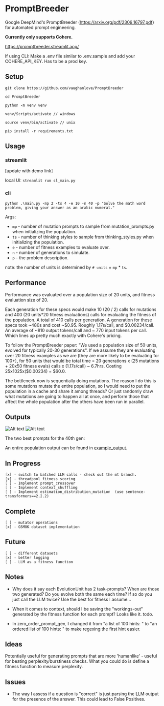 # PromptBreeder

Google DeepMind's PromptBreeder (https://arxiv.org/pdf/2309.16797.pdf) for automated prompt engineering.

**Currently only supports Cohere.** 

https://promptbreeder.streamlit.app/

If using CLI: Make a .env file similar to .env.sample and add your COHERE_API_KEY. Has to be a prod key. 

## Setup

`git clone https://github.com/vaughanlove/PromptBreeder`

`cd PromptBreeder`

`python -m venv venv `

`venv/Scripts/activate // windows`

`source venv/bin/activate // unix`

`pip install -r requirements.txt`

## Usage

### streamlit

[update with demo link]

local UI: `streamlit run sl_main.py`

### cli

``` python .\main.py -mp 2 -ts 4 -e 10 -n 40 -p "Solve the math word problem, giving your answer as an arabic numeral." ```

Args:

- `mp` - number of mutation prompts to sample from mutation_prompts.py when initializing the population.
- `ts` - number of thinking styles to sample from thinking_styles.py when initializing the population.
- `e` - number of fitness examples to evaluate over.
- `n` - number of generations to simulate.
- `p` - the problem description.

note: the number of units is determined by `# units` = `mp` * `ts`.

## Performance

Performance was evaluated over a population size of 20 units, and fitness evaluation size of 20. 

Each generation for these specs would make 10 (20 / 2) calls for mutations and 400 (20 units*20 fitness evaluations) calls for evaluating the fitness of the population. A total of 410 calls per generation.
A generation for these specs took ~480s and cost ~$0.95. Roughly 1.17s/call, and $0.00234/call. An average of ~810 output tokens/call and ~ 770 input tokens per call. Which lines up pretty much exactly with Cohere's pricing.

To follow the PromptBreeder paper: "We used a population size of 50 units, evolved for typically 20-30 generations". If we assume they are evaluating over 20 fitness examples as we are (they are more likely to be evaluating for 100+), for 50 units that would be total time = 20 generations x (25 mutations + 20x50 fitness evals) calls x (1.17s/call) ~ 6.7hrs. Costing 25x1025x($0.00234) = $60.0.

The bottleneck now is sequentially doing mutations. The reason I do this is some mutations mutate the entire population, so I would need to put the population in a cache and share it among threads? Or just randomly draw what mutations are going to happen all at once, and perform those that affect the whole population after the others have been run in parallel. 

## Outputs

![Alt text](pop10-hist.png)
![Alt text](pop10-outputs.png)

The two best prompts for the 40th gen:

An entire population output can be found in [example_output](example_output.txt).

## In Progress

    [x] - switch to batched LLM calls - check out the mt branch.
    [x] - threadpool fitness scoring
    [ ] - Implement prompt_crossover
    [ ] - Implement context_shuffling
    [ ] - Implement estimation_distribution_mutation  (use sentence-transformers==2.2.2)

## Complete

    [ ] - mutator operations
    [x] - GSM8K dataset implementation

## Future

    [ ] - different datasets
    [x] - better logging
    [ ] - LLM as a fitness function

## Notes

- Why does it say each EvolutionUnit has 2 task-prompts? When are those two generated? Do you evolve both the same each time? If so do you just call the LLM twice? Use the best for fitness I assume...

- When it comes to context, should I be saving the "workings-out" generated by the fitness function for each prompt? Looks like it. todo.

- In zero_order_prompt_gen, I changed it from "a list of 100 hints: " to "an ordered list of 100 hints: " to make regexing the first hint easier.

## Ideas

Potentially useful for generating prompts that are more 'humanlike' - useful for beating perplexity/burstiness checks. What you could do is define a fitness function to measure perplexity.

## Issues

 - The way I assess if a question is "correct" is just parsing the LLM output for the presence of the answer. This could lead to False Positives.
